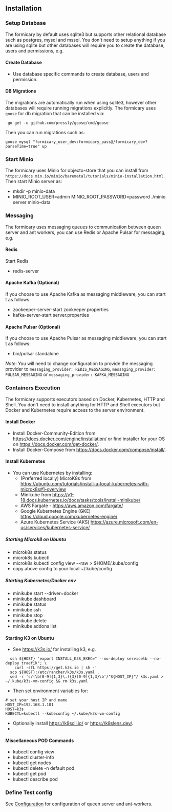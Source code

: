 ## Installation

### Setup Database
The formicary by default uses sqlite3 but supports other relational database such as postgres, mysql and mssql. 
You don't need to setup anything if you are using sqlite but other databases will require you to create the database,
users and permissions, e.g.

#### Create Database
 - Use database specific commands to create database, users and permission.

#### DB Migrations
The migrations are automatically run when using sqlite3, however other databases will require running migrations explicitly.
The formicary uses `goose` for db migration that can be installed via:
```
 go get -u github.com/pressly/goose/cmd/goose
```
Then you can run migrations such as:
```
goose mysql "formicary_user_dev:formicary_pass@/formicary_dev?parseTime=true" up
```

### Start Minio
The formicary uses Minio for objecto-store that you can install from `https://docs.min.io/minio/baremetal/tutorials/minio-installation.html`.
Then start Minio server as:
 - mkdir -p minio-data
 - MINIO_ROOT_USER=admin MINIO_ROOT_PASSWORD=password ./minio server minio-data

### Messaging
The formicary uses messaging queues to communication between queen server and ant workers, you can use Redis or Apache Pulsar for messaging, e.g.
#### Redis
Start Redis
 - redis-server

#### Apache Kafka (Optional)
If you choose to use Apache Kafka as messaging middleware, you can start t as follows:
 -  zookeeper-server-start zookeeper.properties
 -  kafka-server-start server.properties

#### Apache Pulsar (Optional)
If you choose to use Apache Pulsar as messaging middleware, you can start t as follows:
 - bin/pulsar standalone

*Note*: You will need to change configuration to provide the messaging provider to `messaging_provider: REDIS_MESSAGING`, `messaging_provider: PULSAR_MESSAGING` or `messaging_provider: KAFKA_MESSAGING`

### Containers Execution
The formicary supports executors based on Docker, Kubernetes, HTTP and Shell. You don't need to install anything for HTTP and Shell executors but Docker and Kubernetes require access to the server environment.

#### Install Docker
 - Install Docker-Community-Edition from https://docs.docker.com/engine/installation/ or 
   find installer for your OS on https://docs.docker.com/get-docker/.
 - Install Docker-Compose from https://docs.docker.com/compose/install/.

#### Install Kubernetes
 - You can use Kubernetes by installing:
   - (Preferred locally) MicroK8s from https://ubuntu.com/tutorials/install-a-local-kubernetes-with-microk8s#1-overview
   - Minikube from https://v1-18.docs.kubernetes.io/docs/tasks/tools/install-minikube/
   - AWS Fargate - https://aws.amazon.com/fargate/
   - Google Kubernetes Engine  (GKE) https://cloud.google.com/kubernetes-engine/
   - Azure Kubernetes Service (AKS) https://azure.microsoft.com/en-us/services/kubernetes-service/


##### Starting Microk8 on Ubuntu
 - microk8s.status
 - microk8s.kubectl
 - microk8s.kubectl config view --raw > $HOME/.kube/config
 - copy above config to your local ~/.kube/config

##### Starting Kubernetes/Docker env
 - minikube start --driver=docker
 - minikube dashboard
 - minikube status
 - minikube ssh
 - minikube stop
 - minikube delete
 - minikube addons list

#### Starting K3 on Ubuntu
 - See https://k3s.io/ for installing k3, e.g.
```
  ssh ${HOST} 'export INSTALL_K3S_EXEC=" --no-deploy servicelb --no-deploy traefik"; \
    curl -sfL https://get.k3s.io | sh -'
  scp ${HOST}:/etc/rancher/k3s/k3s.yaml .
  sed -r 's/(\b[0-9]{1,3}\.){3}[0-9]{1,3}\b'/"${HOST_IP}"/ k3s.yaml > ~/.kube/k3s-vm-config && rm k3s.yaml
```
 - Then set environment variables for:
```
# set your host IP and name
HOST_IP=192.168.1.101
HOST=k3s
KUBECTL=kubectl --kubeconfig ~/.kube/k3s-vm-config
```
 - Optionally install https://k9scli.io/ or https://k8slens.dev/.
 -
#### Miscellaneous POD Commands
 - kubectl config view
 - kubectl cluster-info
 - kubectl get nodes
 - kubectl delete -n default pod <pod-name>
 - kubectl get pod
 - kubectl describe pod <pod-name>

### Define Test config
See [Configuration](configuration.md) for configuration of queen server and ant-workers.

